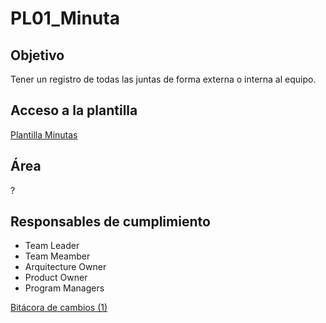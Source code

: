# PL01_Minuta

## Objetivo[](https://ace-software-development.github.io/Manual-de-Operaciones/docs/Plantillas/PL01_Minutas#objetivo)

Tener un registro de todas las juntas de forma externa o interna al equipo.

## Acceso a la plantilla[](https://ace-software-development.github.io/Manual-de-Operaciones/docs/Plantillas/PL01_Minutas#acceso-a-la-plantilla)

[Plantilla Minutas](https://docs.google.com/document/d/10-UWUynNbK3ekMYUJGxos3OwuTQnwsAg0n0TGzuYCkQ/edit?usp=sharing)

## Área[](https://ace-software-development.github.io/Manual-de-Operaciones/docs/Plantillas/PL01_Minutas#%C3%A1rea)

?

## Responsables de cumplimiento[](https://ace-software-development.github.io/Manual-de-Operaciones/docs/Plantillas/PL01_Minutas#responsables-de-cumplimiento)

- Team Leader
- Team Meamber
- Arquitecture Owner
- Product Owner
- Program Managers

[Bitácora de cambios (1)](PL01_Minuta%2056a39b3d9fb14aa8bd630e7836d8fafb/Bita%CC%81cora%20de%20cambios%20(1)%2011a2106f123545f1ad8b669de29eb0a1.csv)